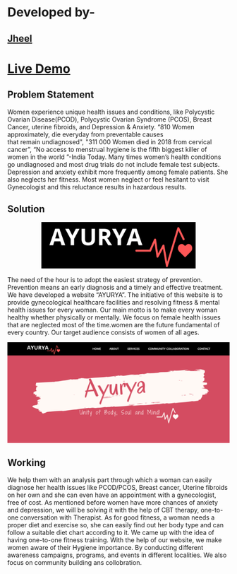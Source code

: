 # Developed by-
##  [Jheel](https://www.linkedin.com/in/jheel-soni/)

# [Live Demo](https://ks-bit.github.io/Ayurya/)

## Problem Statement
Women experience unique health issues and conditions, like Polycystic Ovarian Disease(PCOD), Polycystic Ovarian Syndrome (PCOS), Breast Cancer, uterine fibroids, and Depression & Anxiety. 
    “810 Women approximately, die everyday from preventable causes         
             that remain undiagnosed", 
    "311 000 Women died in 2018 from cervical cancer”,
    “No access to menstrual hygiene is the fifth biggest killer of women
     in the world ”-India Today.
Many times women’s health conditions go undiagnosed and most drug trials do not include female test subjects. Depression and anxiety exhibit more frequently among female patients. She also neglects her fitness. 
Most women neglect or feel hesitant to visit Gynecologist and this reluctance results in hazardous results.

## Solution
<p align="center">
<img src="NIROGYA (1).png" width='350'>
</p>
The need of the hour is to adopt the easiest strategy of prevention. Prevention means an early diagnosis and a timely and effective treatment. We have developed a website  “AYURYA”. The initiative of this website is to provide gynecological healthcare facilities and resolving fitness & mental health issues for every woman. Our main motto is to make every woman healthy whether physically or mentally. We focus on female health issues that are neglected most of the time.women are the future fundamental of every country. Our target audience consists of women of all ages.


<br>

<p align="center">
<img src="a.png" width=''>
</p>

## Working

We help them with an analysis part through which a woman can easily diagnose her health issues like PCOD/PCOS, Breast cancer, Uterine fibroids on her own and she can even have an appointment with a gynecologist, free of cost.
As mentioned before women have more chances of anxiety and depression, we will be solving it with the help of CBT therapy, one-to-one conversation with Therapist.
As for good fitness, a woman needs a proper diet and exercise so, she can easily find out her body type and can follow a suitable diet chart according to it. We came up with the idea of having one-to-one fitness training.
With the help of our website, we make women aware of their Hygiene importance. By conducting different awareness campaigns, programs, and events in different localities. We also focus on community building ans collobration.



